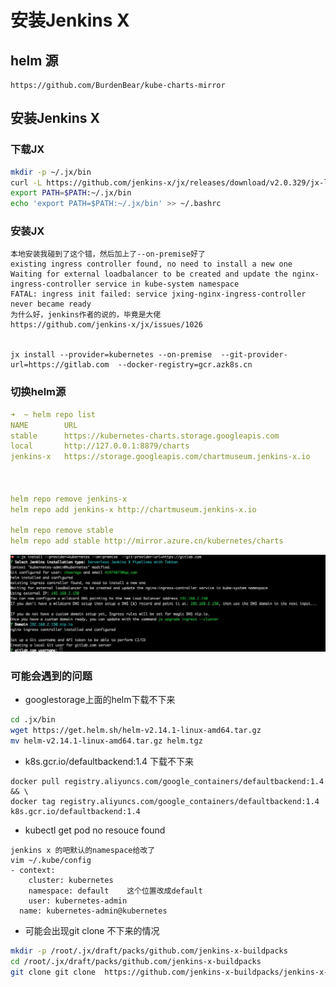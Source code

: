 # 安装Jenkins X

## helm 源
```
https://github.com/BurdenBear/kube-charts-mirror
```

## 安装Jenkins X

### 下载JX
```bash
mkdir -p ~/.jx/bin
curl -L https://github.com/jenkins-x/jx/releases/download/v2.0.329/jx-linux-amd64.tar.gz | tar xzv -C ~/.jx/bin
export PATH=$PATH:~/.jx/bin
echo 'export PATH=$PATH:~/.jx/bin' >> ~/.bashrc

```

### 安装JX
```
本地安装我碰到了这个错，然后加上了--on-premise好了
existing ingress controller found, no need to install a new one
Waiting for external loadbalancer to be created and update the nginx-ingress-controller service in kube-system namespace
FATAL: ingress init failed: service jxing-nginx-ingress-controller never became ready
为什么好，jenkins作者的说的，毕竟是大佬
https://github.com/jenkins-x/jx/issues/1026


jx install --provider=kubernetes --on-premise  --git-provider-url=https://gitlab.com  --docker-registry=gcr.azk8s.cn
```

### 切换helm源
```yaml
➜  ~ helm repo list
NAME     	URL
stable   	https://kubernetes-charts.storage.googleapis.com
local    	http://127.0.0.1:8879/charts
jenkins-x	https://storage.googleapis.com/chartmuseum.jenkins-x.io



helm repo remove jenkins-x 
helm repo add jenkins-x	http://chartmuseum.jenkins-x.io

helm repo remove stable 
helm repo add stable http://mirror.azure.cn/kubernetes/charts
```


![Alt text](../media/20190701161121.jpg)

### 可能会遇到的问题

* googlestorage上面的helm下载不下来
```bash
cd .jx/bin
wget https://get.helm.sh/helm-v2.14.1-linux-amd64.tar.gz
mv helm-v2.14.1-linux-amd64.tar.gz helm.tgz
```

* k8s.gcr.io/defaultbackend:1.4 下载不下来
```
docker pull registry.aliyuncs.com/google_containers/defaultbackend:1.4 && \
docker tag registry.aliyuncs.com/google_containers/defaultbackend:1.4 k8s.gcr.io/defaultbackend:1.4
```

* kubectl get pod no resouce found
```
jenkins x 的吧默认的namespace给改了
vim ~/.kube/config
- context:
    cluster: kubernetes
    namespace: default    这个位置改成default
    user: kubernetes-admin
  name: kubernetes-admin@kubernetes
```

* 可能会出现git clone 不下来的情况
```bash
mkdir -p /root/.jx/draft/packs/github.com/jenkins-x-buildpacks
cd /root/.jx/draft/packs/github.com/jenkins-x-buildpacks
git clone git clone  https://github.com/jenkins-x-buildpacks/jenkins-x-kubernetes.git
```

